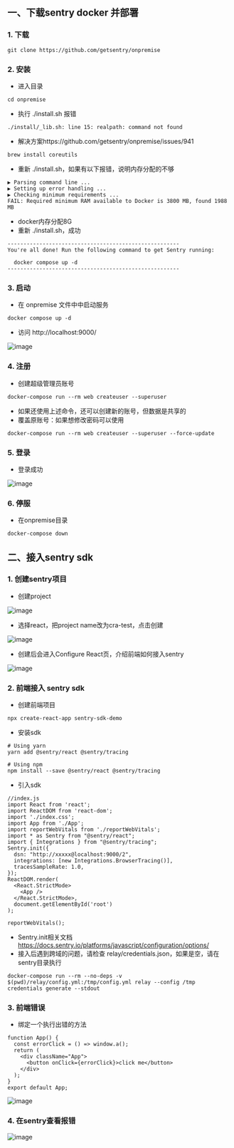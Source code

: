 ## 一、下载sentry docker 并部署
### 1. 下载
```
git clone https://github.com/getsentry/onpremise
```

### 2. 安装
* 进入目录
```
cd onpremise
```

* 执行 ./install.sh 报错
```
./install/_lib.sh: line 15: realpath: command not found
```

* 解决方案https://github.com/getsentry/onpremise/issues/941
```
brew install coreutils
```
* 重新 ./install.sh，如果有以下报错，说明内存分配的不够
```
▶ Parsing command line ...
▶ Setting up error handling ...
▶ Checking minimum requirements ...
FAIL: Required minimum RAM available to Docker is 3800 MB, found 1988 MB
```
* docker内存分配8G
* 重新 ./install.sh，成功
```
------------------------------------------------------
You're all done! Run the following command to get Sentry running:

  docker compose up -d
------------------------------------------------------
```

### 3. 启动
* 在 onpremise 文件中中启动服务
```
docker compose up -d
```
* 访问 http://localhost:9000/

![image](https://github.com/JX-Zhuang/sentry/blob/master/01/imgs/start.png)
### 4. 注册
* 创建超级管理员账号
```
docker-compose run --rm web createuser --superuser
```
* 如果还使用上述命令，还可以创建新的账号，但数据是共享的
* 覆盖原账号：如果想修改密码可以使用
```
docker-compose run --rm web createuser --superuser --force-update
```

### 5. 登录
* 登录成功

![image](https://github.com/JX-Zhuang/sentry/blob/master/01/imgs/login.png)
### 6. 停服
* 在onpremise目录
```
docker-compose down
```

## 二、接入sentry sdk
### 1. 创建sentry项目
* 创建project

![image](https://github.com/JX-Zhuang/sentry/blob/master/01/imgs/create-sentry-project.png)

* 选择react，把project name改为cra-test，点击创建

![image](https://github.com/JX-Zhuang/sentry/blob/master/01/imgs/cra-test.png)

* 创建后会进入Configure React页，介绍前端如何接入sentry

![image](https://github.com/JX-Zhuang/sentry/blob/master/01/imgs/configure-react.png)
### 2. 前端接入 sentry sdk
* 创建前端项目
```
npx create-react-app sentry-sdk-demo
```
* 安装sdk
```
# Using yarn
yarn add @sentry/react @sentry/tracing

# Using npm
npm install --save @sentry/react @sentry/tracing
```
* 引入sdk
```
//index.js
import React from 'react';
import ReactDOM from 'react-dom';
import './index.css';
import App from './App';
import reportWebVitals from './reportWebVitals';
import * as Sentry from "@sentry/react";
import { Integrations } from "@sentry/tracing";
Sentry.init({
  dsn: "http://xxxxx@localhost:9000/2",
  integrations: [new Integrations.BrowserTracing()],
  tracesSampleRate: 1.0,
});
ReactDOM.render(
  <React.StrictMode>
    <App />
  </React.StrictMode>,
  document.getElementById('root')
);

reportWebVitals();
```
* Sentry.init相关文档 https://docs.sentry.io/platforms/javascript/configuration/options/
* 接入后遇到跨域的问题，请检查 relay/credentials.json，如果是空，请在sentry目录执行
```
docker-compose run --rm --no-deps -v $(pwd)/relay/config.yml:/tmp/config.yml relay --config /tmp credentials generate --stdout
```

### 3. 前端错误
* 绑定一个执行出错的方法
```
function App() {
  const errorClick = () => window.a();
  return (
    <div className="App">
      <button onClick={errorClick}>click me</button>
    </div>
  );
}
export default App;
```
![image](https://github.com/JX-Zhuang/sentry/blob/master/01/imgs/frontend-error.png)

### 4. 在sentry查看报错

![image](https://github.com/JX-Zhuang/sentry/blob/master/01/imgs/issues.png)